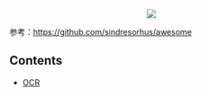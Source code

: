 <div align=center><img src="http://pye1oyyud.bkt.clouddn.com/1787092668-719d39ab740b01ad716e2281b255c572.jpg"></div>



参考：https://github.com/sindresorhus/awesome

## Contents

- [OCR]()

